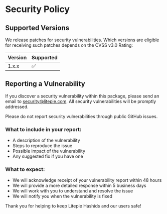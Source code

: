 # Security Policy

## Supported Versions

We release patches for security vulnerabilities. Which versions are eligible for receiving such patches depends on the CVSS v3.0 Rating:

| Version | Supported          |
| ------- | ------------------ |
| 1.x.x   | :white_check_mark: |

## Reporting a Vulnerability

If you discover a security vulnerability within this package, please send an email to security@litepie.com. All security vulnerabilities will be promptly addressed.

Please do not report security vulnerabilities through public GitHub issues.

### What to include in your report:

- A description of the vulnerability
- Steps to reproduce the issue
- Possible impact of the vulnerability
- Any suggested fix if you have one

### What to expect:

- We will acknowledge receipt of your vulnerability report within 48 hours
- We will provide a more detailed response within 5 business days
- We will work with you to understand and resolve the issue
- We will notify you when the vulnerability is fixed

Thank you for helping to keep Litepie Hashids and our users safe!
